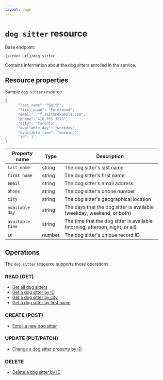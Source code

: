 ```yaml
---
layout: page
---
```

# `dog sitter` resource

Base endpoint:

```shell
{server_url}/dog_sitter
```

Contains information about the dog sitters enrolled in the service.

## Resource properties

Sample `dog sitter` resource

```js
{
      "last_name": "Smith",
      "first_name": "Ferdinand",
      "email": "f.smith@example.com",
      "phone":"416-555-1213",
      "city": "Toronto",
      "available day": "weekday",
      "available time": "morning",
      "id": 1
}
```

| Property name | Type | Description |
| ------------- | ----------- | ----------- |
| `last_name` | string | The dog sitter's last name |
| `first_name` | string | The dog sitter's first name |
| `email` | string | The dog sitter's email address |
| `phone` | string | The dog sitter's phone number |
| `city` | string | The dog sitter's geographical location |
| `available day` | string | The days that the dog sitter is available (weekday, weekend, or both)|
| `available time` | string | The time that the dog sitter is available (morning, afteroon, night, or all) |
| `id` | number | The dog sitter's unique record ID |

## Operations

The `dog sitter` resource supports these operations.

### READ (GET)

* [Get all dog sitters](get-all-dog-sitters.md)
* [Get a dog sitter by ID](get-sitter-by-id.md)
* [Get a dog sitter by city](get-sitter-by-city.md)
* [Get a dog sitter by first name](get-sitter-by-first-name.md)

### CREATE (POST)

* [Enroll a new dog sitter](../tutorials/enroll-a-dog-sitter.md)

### UPDATE (PUT/PATCH)

* [Change a dog sitter property by ID](update-sitter-by-id.md)

### DELETE

* [Delete a dog sitter by ID](delete-sitter-by-id.md)